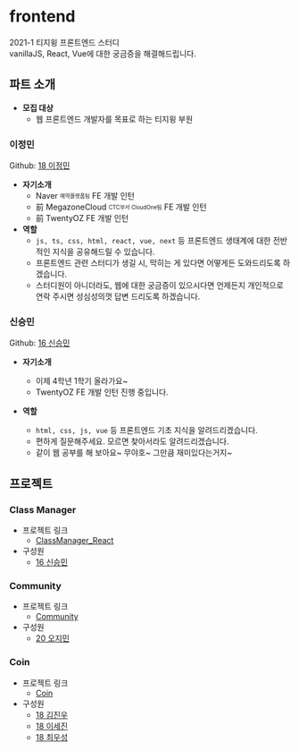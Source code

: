 # frontend
2021-1 티지윙 프론트엔드 스터디  
vanillaJS, React, Vue에 대한 궁금증을 해결해드립니다.

## 파트 소개
- **모집 대상**
  - 웹 프론트엔드 개발자를 목표로 하는 티지윙 부원

### 이정민
Github: [18 이정민](https://github.com/danmin20)
- **자기소개**
  - Naver <sub><sup>예약플랫폼팀</sup></sub> FE 개발 인턴
  - 前 MegazoneCloud <sub><sup>CTC부서 CloudOne팀</sup></sub> FE 개발 인턴
  - 前 TwentyOZ FE 개발 인턴
- **역할**
  - `js, ts, css, html, react, vue, next` 등 프론트엔드 생태계에 대한 전반적인 지식을 공유해드릴 수 있습니다.
  - 프론트엔드 관련 스터디가 생길 시, 막히는 게 있다면 어떻게든 도와드리도록 하겠습니다.
  - 스터디원이 아니더라도, 웹에 대한 궁금증이 있으시다면 언제든지 개인적으로 연락 주시면 성심성의껏 답변 드리도록 하겠습니다.

### 신승민
Github: [16 신승민](https://github.com/sky21kr)
- **자기소개**
  - 이제 4학년 1학기 올라가요~
  - TwentyOZ FE 개발 인턴 진행 중입니다.

- **역할**
  - `html, css, js, vue` 등 프론트엔드 기초 지식을 알려드리겠습니다.
  - 편하게 질문해주세요. 모르면 찾아서라도 알려드리겠습니다.
  - 같이 웹 공부를 해 보아요~ 무야호~ 그만큼 재미있다는거지~

## 프로젝트

### Class Manager

+ 프로젝트 링크
  - [ClassManager_React](https://github.com/sky21kr/ClassManager_React)
+ 구성원
  - [16 신승민](https://github.com/sky21kr)


### Community

+ 프로젝트 링크
  - [Community](https://github.com/Ojimin/Community)
+ 구성원
  - [20 오지민](https://github.com/Ojimin)

### Coin

+ 프로젝트 링크
  - [Coin](https://github.com/Sunny-jinn/tg_study)
+ 구성원
  - [18 김진우](https://github.com/Sunny-jinn)
  - [18 이세진](https://github.com/lsj8706)
  - [18 최우성](https://github.com/woosung1223)
